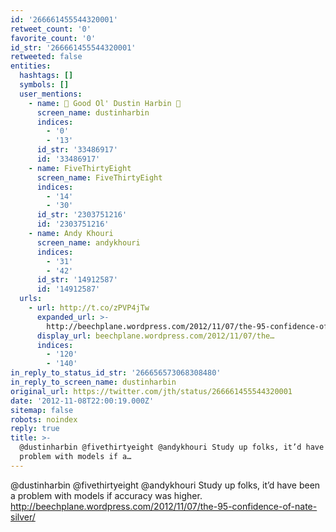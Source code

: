 ```yaml
---
id: '266661455544320001'
retweet_count: '0'
favorite_count: '0'
id_str: '266661455544320001'
retweeted: false
entities:
  hashtags: []
  symbols: []
  user_mentions:
    - name: 🦷 Good Ol' Dustin Harbin 🦷
      screen_name: dustinharbin
      indices:
        - '0'
        - '13'
      id_str: '33486917'
      id: '33486917'
    - name: FiveThirtyEight
      screen_name: FiveThirtyEight
      indices:
        - '14'
        - '30'
      id_str: '2303751216'
      id: '2303751216'
    - name: Andy Khouri
      screen_name: andykhouri
      indices:
        - '31'
        - '42'
      id_str: '14912587'
      id: '14912587'
  urls:
    - url: http://t.co/zPVP4jTw
      expanded_url: >-
        http://beechplane.wordpress.com/2012/11/07/the-95-confidence-of-nate-silver/
      display_url: beechplane.wordpress.com/2012/11/07/the…
      indices:
        - '120'
        - '140'
in_reply_to_status_id_str: '266656573068308480'
in_reply_to_screen_name: dustinharbin
original_url: https://twitter.com/jth/status/266661455544320001
date: '2012-11-08T22:00:19.000Z'
sitemap: false
robots: noindex
reply: true
title: >-
  @dustinharbin @fivethirtyeight @andykhouri Study up folks, it’d have been a
  problem with models if a…
---
```


@dustinharbin @fivethirtyeight @andykhouri Study up folks, it’d have been a problem with models if accuracy was higher. http://beechplane.wordpress.com/2012/11/07/the-95-confidence-of-nate-silver/